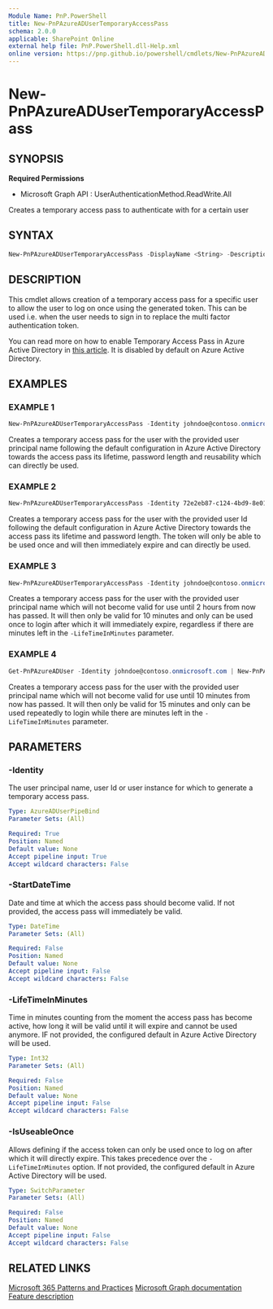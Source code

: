 ```yaml
---
Module Name: PnP.PowerShell
title: New-PnPAzureADUserTemporaryAccessPass
schema: 2.0.0
applicable: SharePoint Online
external help file: PnP.PowerShell.dll-Help.xml
online version: https://pnp.github.io/powershell/cmdlets/New-PnPAzureADUserTemporaryAccessPass.html
---
```

 
# New-PnPAzureADUserTemporaryAccessPass

## SYNOPSIS

**Required Permissions**

  * Microsoft Graph API : UserAuthenticationMethod.ReadWrite.All

Creates a temporary access pass to authenticate with for a certain user

## SYNTAX

```powershell
New-PnPAzureADUserTemporaryAccessPass -DisplayName <String> -Description <String> -MailNickname <String> [-Owners <String[]>] [-Members <String[]>] [-IsSecurityEnabled <SwitchParameter>] [-IsMailEnabled <SwitchParameter>] [-Force] [<CommonParameters>]
```

## DESCRIPTION
This cmdlet allows creation of a temporary access pass for a specific user to allow the user to log on once using the generated token. This can be used i.e. when the user needs to sign in to replace the multi factor authentication token.

You can read more on how to enable Temporary Access Pass in Azure Active Directory in [this article](https://learn.microsoft.com/azure/active-directory/authentication/howto-authentication-temporary-access-pass). It is disabled by default on Azure Active Directory.

## EXAMPLES

### EXAMPLE 1
```powershell
New-PnPAzureADUserTemporaryAccessPass -Identity johndoe@contoso.onmicrosoft.com
```

Creates a temporary access pass for the user with the provided user principal name following the default configuration in Azure Active Directory towards the access pass its lifetime, password length and reusability which can directly be used.

### EXAMPLE 2
```powershell
New-PnPAzureADUserTemporaryAccessPass -Identity 72e2eb87-c124-4bd9-8e01-a447a1752058 -IsUseableOnce:$true
```

Creates a temporary access pass for the user with the provided user Id following the default configuration in Azure Active Directory towards the access pass its lifetime and password length. The token will only be able to be used once and will then immediately expire and can directly be used.

### EXAMPLE 3
```powershell
New-PnPAzureADUserTemporaryAccessPass -Identity johndoe@contoso.onmicrosoft.com -StartDateTime (Get-Date).AddHours(2) -LifeTimeInMinutes 10 -IsUseableOnce:$true
```

Creates a temporary access pass for the user with the provided user principal name which will not become valid for use until 2 hours from now has passed. It will then only be valid for 10 minutes and only can be used once to login after which it will immediately expire, regardless if there are minutes left in the `-LifeTimeInMinutes` parameter.

### EXAMPLE 4
```powershell
Get-PnPAzureADUser -Identity johndoe@contoso.onmicrosoft.com | New-PnPAzureADUserTemporaryAccessPass -StartDateTime (Get-Date).AddMinutes(10) -LifeTimeInMinutes 15 -IsUseableOnce:$false
```

Creates a temporary access pass for the user with the provided user principal name which will not become valid for use until 10 minutes from now has passed. It will then only be valid for 15 minutes and only can be used repeatedly to login while there are minutes left in the `-LifeTimeInMinutes` parameter.

## PARAMETERS

### -Identity
The user principal name, user Id or user instance for which to generate a temporary access pass.

```yaml
Type: AzureADUserPipeBind
Parameter Sets: (All)

Required: True
Position: Named
Default value: None
Accept pipeline input: True
Accept wildcard characters: False
```

### -StartDateTime
Date and time at which the access pass should become valid. If not provided, the access pass will immediately be valid.

```yaml
Type: DateTime
Parameter Sets: (All)

Required: False
Position: Named
Default value: None
Accept pipeline input: False
Accept wildcard characters: False
```

### -LifeTimeInMinutes
Time in minutes counting from the moment the access pass has become active, how long it will be valid until it will expire and cannot be used anymore. IF not provided, the configured default in Azure Active Directory will be used.

```yaml
Type: Int32
Parameter Sets: (All)

Required: False
Position: Named
Default value: None
Accept pipeline input: False
Accept wildcard characters: False
```

### -IsUseableOnce
Allows defining if the access token can only be used once to log on after which it will directly expire. This takes precedence over the `-LifeTimeInMinutes` option. If not provided, the configured default in Azure Active Directory will be used.

```yaml
Type: SwitchParameter
Parameter Sets: (All)

Required: False
Position: Named
Default value: None
Accept pipeline input: False
Accept wildcard characters: False
```

## RELATED LINKS

[Microsoft 365 Patterns and Practices](https://aka.ms/m365pnp)
[Microsoft Graph documentation](https://learn.microsoft.com/graph/api/temporaryaccesspassauthenticationmethod-post)
[Feature description](https://learn.microsoft.com/azure/active-directory/authentication/howto-authentication-temporary-access-pass)